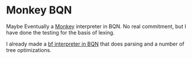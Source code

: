 # Monkey BQN 

Maybe Eventually a [Monkey](https://monkeylang.org/) interpreter in BQN.
No real commitment, but I have done the testing for the basis of lexing.

I already made a [bf interpreter in BQN](https://github.com/bhansconnect/bqn-bf) that does parsing and a number of tree optimizations.